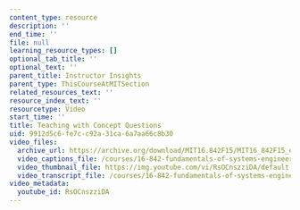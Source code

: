 ```yaml
---
content_type: resource
description: ''
end_time: ''
file: null
learning_resource_types: []
optional_tab_title: ''
optional_text: ''
parent_title: Instructor Insights
parent_type: ThisCourseAtMITSection
related_resources_text: ''
resource_index_text: ''
resourcetype: Video
start_time: ''
title: Teaching with Concept Questions
uid: 9912d5c6-fe7c-c92a-31ca-6a7aa66c8b30
video_files:
  archive_url: https://archive.org/download/MIT16.842F15/MIT16_842F15_educator_09_300k.mp4
  video_captions_file: /courses/16-842-fundamentals-of-systems-engineering-fall-2015/801e596427425966a720154db811fd57_RsOCnszziDA.vtt
  video_thumbnail_file: https://img.youtube.com/vi/RsOCnszziDA/default.jpg
  video_transcript_file: /courses/16-842-fundamentals-of-systems-engineering-fall-2015/b66bcaafd34a427f8fbabedc6be65d9c_RsOCnszziDA.pdf
video_metadata:
  youtube_id: RsOCnszziDA
---
```

